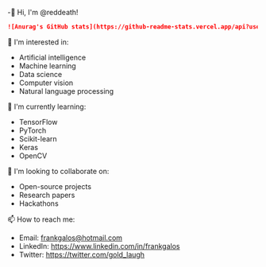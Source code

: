 -👋 Hi, I'm @reddeath!

```md
![Anurag's GitHub stats](https://github-readme-stats.vercel.app/api?username=reddeath1&theme=dark&show_icons=true)
```

👀 I'm interested in:
* Artificial intelligence
* Machine learning
* Data science
* Computer vision
* Natural language processing

🌱 I'm currently learning:
* TensorFlow
* PyTorch
* Scikit-learn
* Keras
* OpenCV

💞️ I'm looking to collaborate on:
* Open-source projects
* Research papers
* Hackathons

📫 How to reach me:
* Email: frankgalos@hotmail.com
* LinkedIn: https://www.linkedin.com/in/frankgalos
* Twitter: https://twitter.com/gold_laugh
